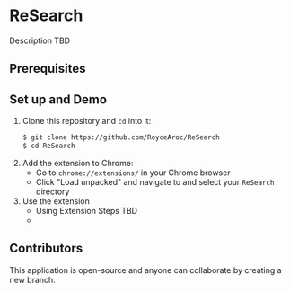 # ReSearch

Description TBD

## Prerequisites

## Set up and Demo

1. Clone this repository and `cd` into it:
    ```bash
    $ git clone https://github.com/RoyceAroc/ReSearch
    $ cd ReSearch
    ```
2. Add the extension to Chrome:
    * Go to `chrome://extensions/` in your Chrome browser
    * Click "Load unpacked" and navigate to and select your `ReSearch` directory
3. Use the extension
    * Using Extension Steps TBD
    * 
## Contributors
This application is open-source and anyone can collaborate by creating a new branch. 
